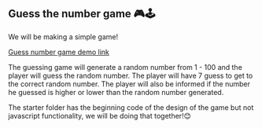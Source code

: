 ## Guess the number game 🎮🕹

We will be making a simple game!

[Guess number game demo link](https://guess-game-returndev.netlify.app/)

The guessing game will generate a random number from 1 - 100 and the player will guess the random number. The player will have 7 guess to get to the correct random number. The player will also be informed if the number he guessed is higher or lower than the random number generated.

The starter folder has the beginning code of the design of the game but not javascript functionality, we will be doing that together!😊
